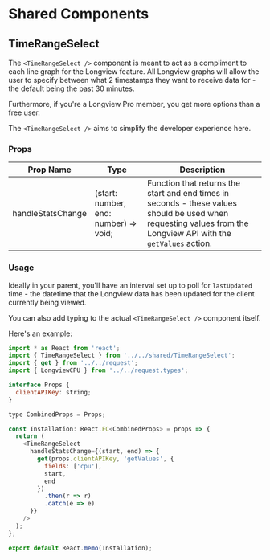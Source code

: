 # Shared Components

## TimeRangeSelect

The `<TimeRangeSelect />` component is meant to act as a compliment to
each line graph for the Longview feature. All Longview graphs will allow
the user to specify between what 2 timestamps they want to receive data for - the default being the past 30 minutes.

Furthermore, if you're a Longview Pro member, you get more options than a free user.

The `<TimeRangeSelect />` aims to simplify the developer experience here.

### Props

| Prop Name         | Type                                  | Description                                                                                                                                                      |
| ----------------- | ------------------------------------- | ---------------------------------------------------------------------------------------------------------------------------------------------------------------- |
| handleStatsChange | (start: number, end: number) => void; | Function that returns the start and end times in seconds - these values should be used when requesting values from the Longview API with the `getValues` action. |

### Usage

Ideally in your parent, you'll have an interval set up to poll for `lastUpdated` time - the datetime that the Longview data has been updated for the client currently being viewed.

You can also add typing to the actual `<TimeRangeSelect />` component itself.

Here's an example:

```js
import * as React from 'react';
import { TimeRangeSelect } from '../../shared/TimeRangeSelect';
import { get } from '../../request';
import { LongviewCPU } from '../../request.types';

interface Props {
  clientAPIKey: string;
}

type CombinedProps = Props;

const Installation: React.FC<CombinedProps> = props => {
  return (
    <TimeRangeSelect
      handleStatsChange={(start, end) => {
        get(props.clientAPIKey, 'getValues', {
          fields: ['cpu'],
          start,
          end
        })
          .then(r => r)
          .catch(e => e)
      }}
    />
  );
};

export default React.memo(Installation);
```
